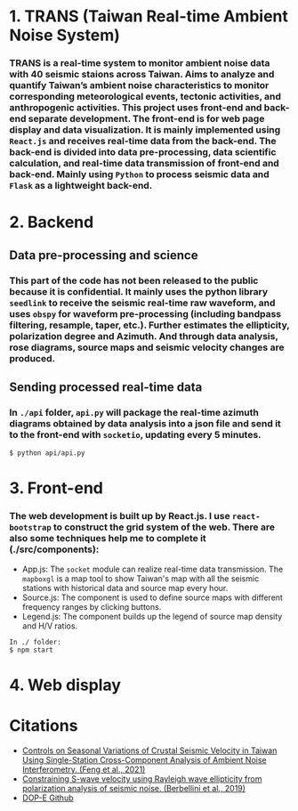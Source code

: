# 1. TRANS (Taiwan Real-time Ambient Noise System)
### TRANS is a real-time system to monitor ambient noise data with 40 seismic staions across Taiwan. Aims to analyze and quantify Taiwan’s ambient noise characteristics to monitor corresponding meteorological events, tectonic activities, and anthropogenic activities. This project uses front-end and back-end separate development. The front-end is for web page display and data visualization. It is mainly implemented using `React.js` and receives real-time data from the back-end. The back-end is divided into data pre-processing, data scientific calculation, and real-time data transmission of front-end and back-end. Mainly using `Python` to process seismic data and `Flask` as a lightweight back-end.

# 2. Backend
## Data pre-processing and science
### This part of the code has not been released to the public because it is confidential. It mainly uses the python library `seedlink` to receive the seismic real-time raw waveform, and uses `obspy` for waveform pre-processing (including bandpass filtering, resample, taper, etc.). Further estimates the ellipticity, polarization degree and Azimuth. And through data analysis, rose diagrams, source maps and seismic velocity changes are produced.
## Sending processed real-time data
###  In `./api` folder, `api.py` will package the real-time azimuth diagrams obtained by data analysis into a json file and send it to the front-end with `socketio`, updating every 5 minutes.
```
$ python api/api.py
```

# 3. Front-end
### The web development is built up by React.js. I use `react-bootstrap` to construct the grid system of the web. There are also some techniques help me to complete it (./src/components):
* App.js: The `socket` module can realize real-time data transmission. The `mapboxgl` is a map tool to show Taiwan's map with all the seismic stations with historical data and source map every hour.
* Source.js: The component is used to define source maps with different frequency ranges by clicking buttons.
* Legend.js: The component builds up the legend of source map density and H/V ratios.
```
In ./ folder:
$ npm start
```

# 4. Web display

# Citations
- [Controls on Seasonal Variations of Crustal Seismic Velocity in Taiwan Using Single-Station Cross-Component Analysis of Ambient Noise Interferometry. (Feng et al., 2021)](https://agupubs.onlinelibrary.wiley.com/doi/full/10.1029/2021JB022650)
- [Constraining S-wave velocity using Rayleigh wave ellipticity from polarization analysis of seismic noise. (Berbellini et al., 2019)](https://academic.oup.com/gji/article/216/3/1817/5222650)
- [DOP-E Github](https://github.com/berbellini/DOP-E)
